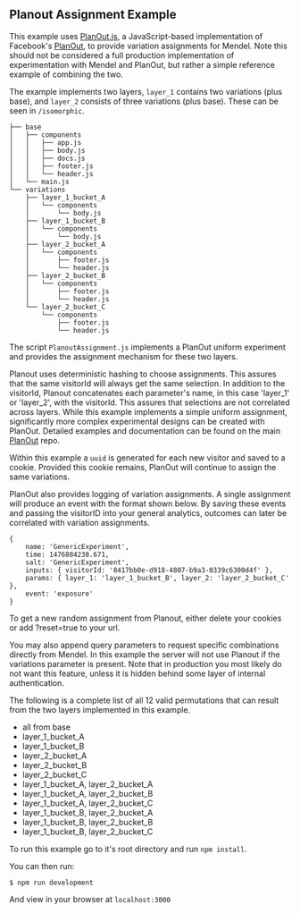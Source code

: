 ## Planout Assignment Example

This example uses [PlanOut.js](https://github.com/HubSpot/PlanOut.js), a JavaScript-based implementation of Facebook's [PlanOut](http://facebook.github.io/planout/), to provide variation assignments for Mendel. Note this should not be considered a full production implementation of experimentation with Mendel and PlanOut, but rather a simple reference example of combining the two.

The example implements two layers, `layer_1` contains two variations (plus base), and `layer_2` consists of three variations (plus base). These can be seen in `/isomorphic`.

```
├── base
│   ├── components
│   │   ├── app.js
│   │   ├── body.js
│   │   ├── docs.js
│   │   ├── footer.js
│   │   └── header.js
│   └── main.js
└── variations
    ├── layer_1_bucket_A
    │   └── components
    │       └── body.js
    ├── layer_1_bucket_B
    │   └── components
    │       └── body.js
    ├── layer_2_bucket_A
    │   └── components
    │       ├── footer.js
    │       └── header.js
    ├── layer_2_bucket_B
    │   └── components
    │       ├── footer.js
    │       └── header.js
    └── layer_2_bucket_C
        └── components
            ├── footer.js
            └── header.js
```

The script `PlanoutAssignment.js` implements a PlanOut uniform experiment and provides the assignment mechanism for these two layers.

Planout uses deterministic hashing to choose assignments. This assures
that the same visitorId will always get the same selection. In addition to
the visitorId, Planout concatenates each parameter's name, in this case 'layer_1' or 'layer_2', with the visitorId. This assures that selections are not correlated across layers. While this example implements a simple uniform assignment, significantly more complex experimental designs can be created with PlanOut. Detailed examples and documentation can be found on the main [PlanOut](http://facebook.github.io/planout/) repo.

Within this example a `uuid` is generated for each new visitor and saved to a cookie. Provided this cookie remains, PlanOut will continue to assign the same variations.

PlanOut also provides logging of variation assignments. A single assignment will produce an event with the format shown below. By saving these events and passing the visitorID into your general analytics, outcomes can later be correlated with variation assignments.

```
{
    name: 'GenericExperiment',
    time: 1476884238.671,
    salt: 'GenericExperiment',
    inputs: { visitorId: '8417bb0e-d918-4807-b9a3-0339c6300d4f' },
    params: { layer_1: 'layer_1_bucket_B', layer_2: 'layer_2_bucket_C' },
    event: 'exposure'
}
```

To get a new random assignment from Planout, either delete your cookies or add ?reset=true to your url.

You may also append query parameters to request specific combinations directly from Mendel. In this example the server will not use Planout if the variations parameter is present. Note that in production you most likely do not want this feature, unless it is hidden behind some layer of internal authentication.

The following is a complete list of all 12 valid permutations that can result from the two layers implemented in this example.

- all from base
- layer_1_bucket_A
- layer_1_bucket_B
- layer_2_bucket_A
- layer_2_bucket_B
- layer_2_bucket_C
- layer_1_bucket_A, layer_2_bucket_A
- layer_1_bucket_A, layer_2_bucket_B
- layer_1_bucket_A, layer_2_bucket_C
- layer_1_bucket_B, layer_2_bucket_A
- layer_1_bucket_B, layer_2_bucket_B
- layer_1_bucket_B, layer_2_bucket_C

To run this example go to it's root directory and run `npm install`.

You can then run:

    $ npm run development

And view in your browser at `localhost:3000`
